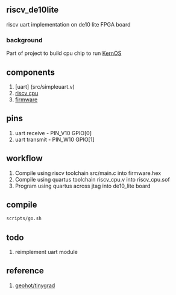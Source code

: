 ## riscv_de10lite
riscv uart implementation on de10 lite FPGA board

### background
Part of project to build cpu chip to run [KernOS](https://github.com/kernyan/KernOS)

## components
1. [uart] (src/simpleuart.v)  
2. [riscv cpu](src/riscv.v)
3. [firmware](src/main.c)

## pins
1. uart receive  - PIN_V10 GPIO[0]
2. uart transmit - PIN_W10 GPIO[1]

## workflow
1. Compile using riscv toolchain src/main.c into firmware.hex
2. Compile using quartus toolchain riscv_cpu.v into riscv_cpu.sof
3. Program using quartus across jtag into de10_lite board

## compile
```bash
scripts/go.sh
```
## todo
1. reimplement uart module

## reference
1. [geohot/tinygrad](https://github.com/geohot/tinygrad/tree/master/accel/fpga)
